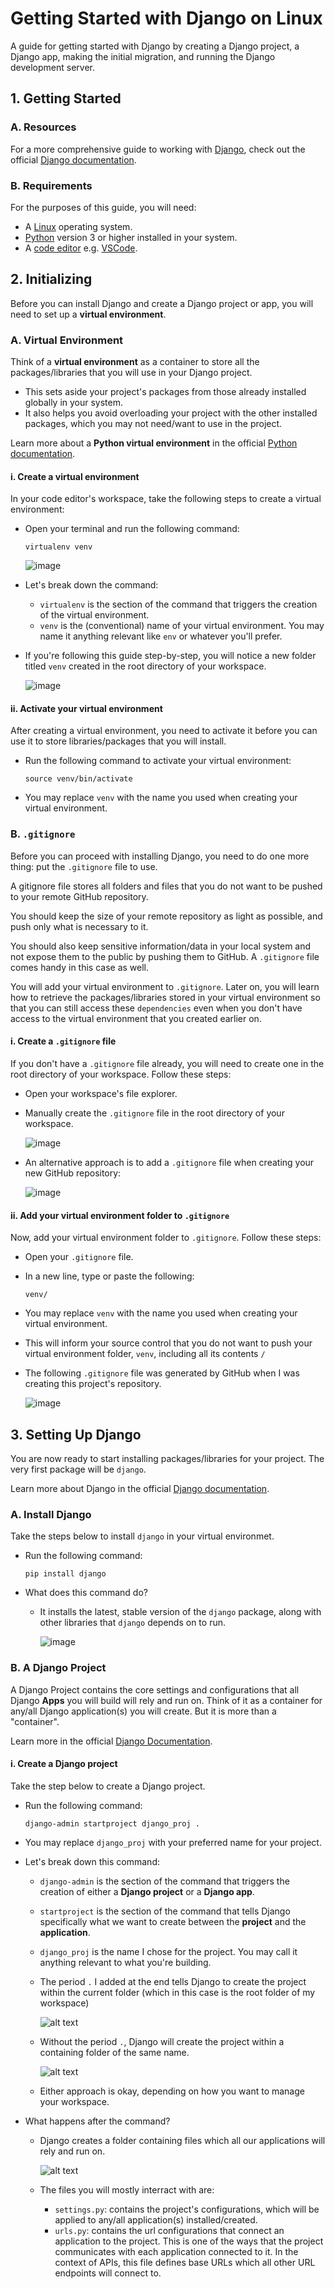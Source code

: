 # Getting Started with Django on Linux

A guide for getting started with Django by creating a Django project, a Django app, making the initial migration, and running the Django development server.

## 1. Getting Started

### A. Resources

For a more comprehensive guide to working with [Django](https://www.djangoproject.com/), check out the official [Django documentation](https://docs.djangoproject.com/en/5.0/).

### B. Requirements

For the purposes of this guide, you will need:

- A [Linux](https://www.linux.org/pages/download/) operating system.
- [Python](https://www.python.org/) version 3 or higher installed in your system.
- A [code editor](https://www.codecademy.com/resources/blog/popular-ides-and-code-editors/) e.g. [VSCode](https://code.visualstudio.com/).

## 2. Initializing

Before you can install Django and create a Django project or app, you will need to set up a **virtual environment**.

### A. Virtual Environment

Think of a **virtual environment** as a container to store all the packages/libraries that you will use in your Django project.

- This sets aside your project's packages from those already installed globally in your system.
- It also helps you avoid overloading your project with the other installed packages, which you may not need/want to use in the project.

Learn more about a **Python virtual environment** in the official [Python documentation](https://docs.python.org/3/library/venv.html).

#### i. Create a virtual environment

In your code editor's workspace, take the following steps to create a virtual environment:

- Open your terminal and run the following command:

  ```
  virtualenv venv
  ```

  ![image](https://github.com/benie254/django-getting-started/assets/99865051/4bd3cec8-d3ad-420b-8467-5648daad20cf)

- Let's break down the command:
  - `virtualenv` is the section of the command that triggers the creation of the virtual environment.
  - `venv` is the (conventional) name of your virtual environment. You may name it anything relevant like `env` or whatever you'll prefer.
- If you're following this guide step-by-step, you will notice a new folder titled `venv` created in the root directory of your workspace.

  ![image](https://github.com/benie254/django-getting-started/assets/99865051/468282d8-dbeb-417b-9945-17db0f3bbf46)

#### ii. Activate your virtual environment

After creating a virtual environment, you need to activate it before you can use it to store libraries/packages that you will install.

- Run the following command to activate your virtual environment:
  ```
  source venv/bin/activate
  ```
- You may replace `venv` with the name you used when creating your virtual environment.

### B. `.gitignore`

Before you can proceed with installing Django, you need to do one more thing: put the `.gitignore` file to use.

A gitignore file stores all folders and files that you do not want to be pushed to your remote GitHub repository.

You should keep the size of your remote repository as light as possible, and push only what is necessary to it.

You should also keep sensitive information/data in your local system and not expose them to the public by pushing them to GitHub. A `.gitignore` file comes handy in this case as well.

You will add your virtual environment to `.gitignore`. Later on, you will learn how to retrieve the packages/libraries stored in your virtual environment so that you can still access these `dependencies` even when you don't have access to the virtual environment that you created earlier on.

#### i. Create a `.gitignore` file

If you don't have a `.gitignore` file already, you will need to create one in the root directory of your workspace. Follow these steps:

- Open your workspace's file explorer.
- Manually create the `.gitignore` file in the root directory of your workspace.

  ![image](https://github.com/benie254/django-getting-started/assets/99865051/977da74a-1d21-4f6c-b62f-61d47ea8c710)

- An alternative approach is to add a `.gitignore` file when creating your new GitHub repository:

  ![image](https://github.com/benie254/django-getting-started/assets/99865051/dc6093cc-bda3-4702-a6fb-8136d3aeb789)

#### ii. Add your virtual environment folder to `.gitignore`

Now, add your virtual environment folder to `.gitignore`. Follow these steps:

- Open your `.gitignore` file.
- In a new line, type or paste the following:
  ```
  venv/
  ```
- You may replace `venv` with the name you used when creating your virtual environment.
- This will inform your source control that you do not want to push your virtual environment folder, `venv`, including all its contents `/`
- The following `.gitignore` file was generated by GitHub when I was creating this project's repository.

  ![image](https://github.com/benie254/django-getting-started/assets/99865051/b70726aa-d469-41aa-b653-53d591403e49)

## 3. Setting Up Django

You are now ready to start installing packages/libraries for your project. The very first package will be `django`.

Learn more about Django in the official [Django documentation](https://docs.djangoproject.com/).

### A. Install Django

Take the steps below to install `django` in your virtual environmet.

- Run the following command:
  ```
  pip install django
  ```
- What does this command do?

  - It installs the latest, stable version of the `django` package, along with other libraries that `django` depends on to run.

    ![image](https://github.com/benie254/django-getting-started/assets/99865051/2a8285e1-11fe-49fc-8bbc-1117b1877a66)

### B. A Django Project

A Django Project contains the core settings and configurations that all Django **Apps** you will build will rely and run on. Think of it as a container for any/all Django application(s) you will create. But it is more than a "container".

Learn more in the official [Django Documentation](https://docs.djangoproject.com/).

#### i. Create a Django project

Take the step below to create a Django project.

- Run the following command:
  ```
  django-admin startproject django_proj .
  ```
- You may replace `django_proj` with your preferred name for your project.
- Let's break down this command:

  - `django-admin` is the section of the command that triggers the creation of either a **Django project** or a **Django app**.
  - `startproject` is the section of the command that tells Django specifically what we want to create between the **project** and the **application**.
  - `django_proj` is the name I chose for the project. You may call it anything relevant to what you're building.
  - The period `.` I added at the end tells Django to create the project within the current folder (which in this case is the root folder of my workspace)

    ![alt text](image.png)

  - Without the period `.`, Django will create the project within a containing folder of the same name.

    ![alt text](image-1.png)

  - Either approach is okay, depending on how you want to manage your workspace.

- What happens after the command?

  - Django creates a folder containing files which all our applications will rely and run on.

    ![alt text](image.png)

  - The files you will mostly interract with are:
    - `settings.py`: contains the project's configurations, which will be applied to any/all application(s) installed/created.
    - `urls.py`: contains the url configurations that connect an application to the project. This is one of the ways that the project communicates with each application connected to it. In the context of APIs, this file defines base URLs which all other URL endpoints will connect to.
